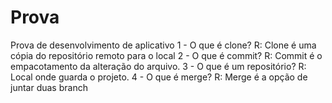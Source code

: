 # Prova
 Prova de desenvolvimento de aplicativo
 1 - O que é clone?
  R: Clone é uma cópia do repositório remoto para o local
 2 - O que é commit?
 R: Commit é o empacotamento da alteração do arquivo.
 3 - O que é um repositório?
 R: Local onde guarda o projeto.
 4 - O que é merge?
 R: Merge é a opção de juntar duas branch
